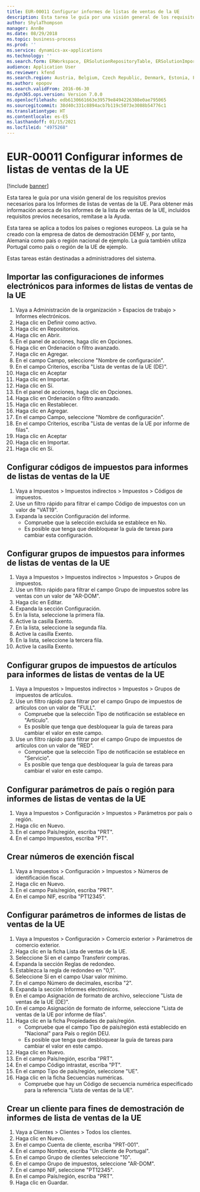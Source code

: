 ```yaml
---
title: EUR-00011 Configurar informes de listas de ventas de la UE
description: Esta tarea le guía por una visión general de los requisitos previos necesarios para los Informes de listas de ventas de la UE.
author: ShylaThompson
manager: AnnBe
ms.date: 08/29/2018
ms.topic: business-process
ms.prod: ''
ms.service: dynamics-ax-applications
ms.technology: ''
ms.search.form: ERWorkspace, ERSolutionRepositoryTable, ERSolutionImport, SysQueryForm, SysQueryFieldLookUp,  TaxTable, TaxGroup, TaxItemGroup, TaxCountryRegionParameters, TaxVATNumTable, IntrastatParameters, CustTable, DirPartyQuickCreateForm
audience: Application User
ms.reviewer: kfend
ms.search.region: Austria, Belgium, Czech Republic, Denmark, Estonia, Finland, France, Germany, Hungary, Ireland, Italy, Latvia, Lithuania, Netherlands, Poland, Spain, Sweden, United Kingdom
ms.author: epopov
ms.search.validFrom: 2016-06-30
ms.dyn365.ops.version: Version 7.0.0
ms.openlocfilehash: edb6130661663e39579e8494226308e0ae795065
ms.sourcegitcommit: 38d40c331c8894acb7b119c5073e3088b54776c1
ms.translationtype: HT
ms.contentlocale: es-ES
ms.lasthandoff: 01/15/2021
ms.locfileid: "4975268"
---
```

# <a name="eur-00011-set-up-eu-sales-list-reporting"></a>EUR-00011 Configurar informes de listas de ventas de la UE

[!include [banner](../../includes/banner.md)]

Esta tarea le guía por una visión general de los requisitos previos necesarios para los Informes de listas de ventas de la UE. Para obtener más información acerca de los informes de la lista de ventas de la UE, incluidos requisitos previos necesarios, remítase a la Ayuda.

Esta tarea se aplica a todos los países o regiones europeos. La guía se ha creado con la empresa de datos de demostración DEMF y, por tanto, Alemania como país o región nacional de ejemplo. La guía también utiliza Portugal como país o región de la UE de ejemplo.

Estas tareas están destinadas a administradores del sistema.


## <a name="import-electronic-reporting-configurations-for-eu-sales-list-reporting"></a>Importar las configuraciones de informes electrónicos para informes de listas de ventas de la UE
1. Vaya a Administración de la organización > Espacios de trabajo > Informes electrónicos.
2. Haga clic en Definir como activo.
3. Haga clic en Repositorios.
4. Haga clic en Abrir.
5. En el panel de acciones, haga clic en Opciones.
6. Haga clic en Ordenación o filtro avanzado.
7. Haga clic en Agregar.
8. En el campo Campo, seleccione "Nombre de configuración".
9. En el campo Criterios, escriba "Lista de ventas de la UE (DE)".
10. Haga clic en Aceptar
11. Haga clic en Importar.
12. Haga clic en Sí.
13. En el panel de acciones, haga clic en Opciones.
14. Haga clic en Ordenación o filtro avanzado.
15. Haga clic en Restablecer.
16. Haga clic en Agregar.
17. En el campo Campo, seleccione "Nombre de configuración".
18. En el campo Criterios, escriba "Lista de ventas de la UE por informe de filas".
19. Haga clic en Aceptar
20. Haga clic en Importar.
21. Haga clic en Sí.

## <a name="set-up-sales-tax-codes-for-eu-sales-list-reporting"></a>Configurar códigos de impuestos para informes de listas de ventas de la UE
1. Vaya a Impuestos > Impuestos indirectos > Impuestos > Códigos de impuestos.
2. Use un filtro rápido para filtrar el campo Código de impuestos con un valor de "VAT19".
3. Expanda la sección Configuración del informe.
    * Compruebe que la selección excluida se establece en No.  
    * Es posible que tenga que desbloquear la guía de tareas para cambiar esta configuración.  

## <a name="set-up-sales-tax-groups-for-eu-sales-list-reporting"></a>Configurar grupos de impuestos para informes de listas de ventas de la UE
1. Vaya a Impuestos > Impuestos indirectos > Impuestos > Grupos de impuestos.
2. Use un filtro rápido para filtrar el campo Grupo de impuestos sobre las ventas con un valor de "AR-DOM".
3. Haga clic en Editar.
4. Expanda la sección Configuración.
5. En la lista, seleccione la primera fila.
6. Active la casilla Exento.
7. En la lista, seleccione la segunda fila.
8. Active la casilla Exento.
9. En la lista, seleccione la tercera fila.
10. Active la casilla Exento.

## <a name="set-up-item-sales-tax-groups-for-eu-sales-list-reporting"></a>Configurar grupos de impuestos de artículos para informes de listas de ventas de la UE
1. Vaya a Impuestos > Impuestos indirectos > Impuestos > Grupos de impuestos de artículos.
2. Use un filtro rápido para filtrar por el campo Grupo de impuestos de artículos con un valor de "FULL".
    * Compruebe que la selección Tipo de notificación se establece en "Artículo".  
    * Es posible que tenga que desbloquear la guía de tareas para cambiar el valor en este campo.  
3. Use un filtro rápido para filtrar por el campo Grupo de impuestos de artículos con un valor de "RED".
    * Compruebe que la selección Tipo de notificación se establece en "Servicio".  
    * Es posible que tenga que desbloquear la guía de tareas para cambiar el valor en este campo.  

## <a name="set-up-countryregion-parameters-for-eu-sales-list-reporting"></a>Configurar parámetros de país o región para informes de listas de ventas de la UE
1. Vaya a Impuestos > Configuración > Impuestos > Parámetros por país o región.
2. Haga clic en Nuevo.
3. En el campo País/región, escriba "PRT".
4. En el campo Impuestos, escriba "PT".

## <a name="create-tax-exempt-numbers"></a>Crear números de exención fiscal
1. Vaya a Impuestos > Configuración > Impuestos > Números de identificación fiscal.
2. Haga clic en Nuevo.
3. En el campo País/región, escriba "PRT".
4. En el campo NIF, escriba "PT12345".

## <a name="set-up-eu-sales-list-reporting-parameters"></a>Configurar parámetros de informes de listas de ventas de la UE
1. Vaya a Impuestos > Configuración > Comercio exterior > Parámetros de comercio exterior.
2. Haga clic en la ficha Lista de ventas de la UE.
3. Seleccione Sí en el campo Transferir compras.
4. Expanda la sección Reglas de redondeo.
5. Establezca la regla de redondeo en "0,1".
6. Seleccione Sí en el campo Usar valor mínimo.
7. En el campo Número de decimales, escriba "2".
8. Expanda la sección Informes electrónicos.
9. En el campo Asignación de formato de archivo, seleccione "Lista de ventas de la UE (DE)".
10. En el campo Asignación de formato de informe, seleccione "Lista de ventas de la UE por informe de filas".
11. Haga clic en la ficha Propiedades de país/región.
    * Compruebe que el campo Tipo de país/región está establecido en "Nacional" para País o región DEU.  
    * Es posible que tenga que desbloquear la guía de tareas para cambiar el valor en este campo.  
12. Haga clic en Nuevo.
13. En el campo País/región, escriba "PRT".
14. En el campo Código intrastat, escriba "PT".
15. En el campo Tipo de país/región, seleccione "UE".
16. Haga clic en la ficha Secuencias numéricas.
    * Compruebe que hay un Código de secuencia numérica especificado para la referencia "Lista de ventas de la UE".  

## <a name="create-a-customer-for-eu-sales-list-reporting-demo-purposes"></a>Crear un cliente para fines de demostración de informes de lista de ventas de la UE
1. Vaya a Clientes > Clientes > Todos los clientes.
2. Haga clic en Nuevo.
3. En el campo Cuenta de cliente, escriba "PRT-001".
4. En el campo Nombre, escriba "Un cliente de Portugal".
5. En el campo Grupo de clientes seleccione "10".
6. En el campo Grupo de impuestos, seleccione "AR-DOM".
7. En el campo NIF, seleccione "PT12345".
8. En el campo País/región, escriba "PRT".
9. Haga clic en Guardar.

